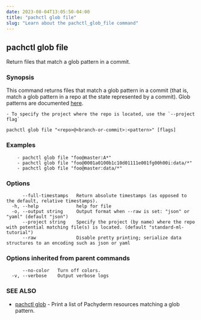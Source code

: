 ```yaml
---
date: 2023-08-04T13:05:50-04:00
title: "pachctl glob file"
slug: "Learn about the pachctl_glob_file command"
---
```


## pachctl glob file

Return files that match a glob pattern in a commit.

### Synopsis

This command returns files that match a glob pattern in a commit (that is, match a glob pattern in a repo at the state represented by a commit). Glob patterns are documented [here](https://golang.org/pkg/path/filepath/#Match). 

	- To specify the project where the repo is located, use the `--project flag` 


```
pachctl glob file "<repo>@<branch-or-commit>:<pattern>" [flags]
```

### Examples

```
	- pachctl glob file "foo@master:A*"
	- pachctl glob file "foo@0001a0100b1c10d01111e001fg00h00i:data/*"
	- pachctl glob file "foo@master:data/*"
```

### Options

```
      --full-timestamps   Return absolute timestamps (as opposed to the default, relative timestamps).
  -h, --help              help for file
  -o, --output string     Output format when --raw is set: "json" or "yaml" (default "json")
      --project string    Specify the project (by name) where the repo with potential matching file(s) is located. (default "standard-ml-tutorial")
      --raw               Disable pretty printing; serialize data structures to an encoding such as json or yaml
```

### Options inherited from parent commands

```
      --no-color   Turn off colors.
  -v, --verbose    Output verbose logs
```

### SEE ALSO

* [pachctl glob](/commands/pachctl_glob/)	 - Print a list of Pachyderm resources matching a glob pattern.

